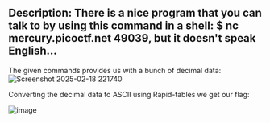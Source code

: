 Description: 
There is a nice program that you can talk to by using this command in a shell: $ nc mercury.picoctf.net 49039, but it doesn't speak English...
--

The given commands provides us with a bunch of decimal data:
![Screenshot 2025-02-18 221740](https://github.com/user-attachments/assets/c29fba11-703d-4ace-99af-4b21ee1bd0ca)

Converting the decimal data to ASCII using Rapid-tables we get our flag:

![image](https://github.com/user-attachments/assets/cf14cb31-5c8f-4d4e-85ab-ccac4e51a5f0)
